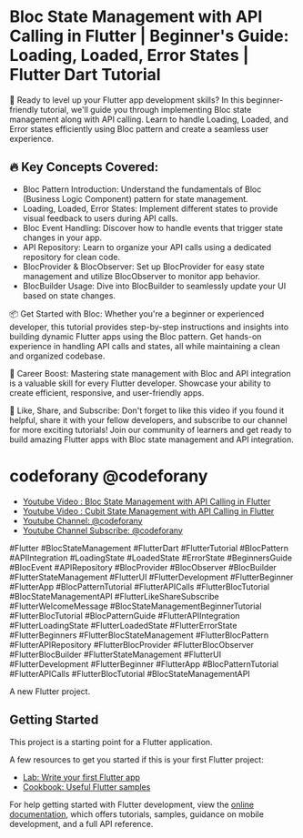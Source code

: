# Bloc State Management with API Calling in Flutter | Beginner's Guide: Loading, Loaded, Error States | Flutter Dart Tutorial

🚀 Ready to level up your Flutter app development skills? In this beginner-friendly tutorial, we'll guide you through implementing Bloc state management along with API calling. Learn to handle Loading, Loaded, and Error states efficiently using Bloc pattern and create a seamless user experience.

## 🔥 Key Concepts Covered:

* Bloc Pattern Introduction: Understand the fundamentals of Bloc (Business Logic Component) pattern for state management.
* Loading, Loaded, Error States: Implement different states to provide visual feedback to users during API calls.
* Bloc Event Handling: Discover how to handle events that trigger state changes in your app.
* API Repository: Learn to organize your API calls using a dedicated repository for clean code.
* BlocProvider & BlocObserver: Set up BlocProvider for easy state management and utilize BlocObserver to monitor app behavior.
* BlocBuilder Usage: Dive into BlocBuilder to seamlessly update your UI based on state changes.

📦 Get Started with Bloc:
Whether you're a beginner or experienced developer, this tutorial provides step-by-step instructions and insights into building dynamic Flutter apps using the Bloc pattern. Get hands-on experience in handling API calls and states, all while maintaining a clean and organized codebase.

💼 Career Boost:
Mastering state management with Bloc and API integration is a valuable skill for every Flutter developer. Showcase your ability to create efficient, responsive, and user-friendly apps.


📢 Like, Share, and Subscribe:
Don't forget to like this video if you found it helpful, share it with your fellow developers, and subscribe to our channel for more exciting tutorials! Join our community of learners and get ready to build amazing Flutter apps with Bloc state management and API integration.

# codeforany @codeforany

- [Youtube Video : Bloc State Management with API Calling in Flutter](https://youtu.be/t4FNDTks4Q8)
- [Youtube Video : Cubit State Management with API Calling in Flutter](https://youtu.be/o3F7svT3kz4)
- [Youtube Channel: @codeforany](https://www.youtube.com/channel/UCdQTp9wRK5vAOlEQZf9PHSg)
- [Youtube Channel Subscribe: @codeforany](https://www.youtube.com/channel/UCdQTp9wRK5vAOlEQZf9PHSg?sub_confirmation=1)


#Flutter #BlocStateManagement #FlutterDart #FlutterTutorial #BlocPattern #APIIntegration #LoadingState #LoadedState #ErrorState #BeginnersGuide #BlocEvent #APIRepository #BlocProvider #BlocObserver #BlocBuilder #FlutterStateManagement #FlutterUI #FlutterDevelopment #FlutterBeginner #FlutterApp #BlocPatternTutorial #FlutterAPICalls #FlutterBlocTutorial #BlocStateManagementAPI #FlutterLikeShareSubscribe #FlutterWelcomeMessage #BlocStateManagementBeginnerTutorial #FlutterBlocTutorial #BlocPatternGuide #FlutterAPIIntegration #FlutterLoadingState #FlutterLoadedState #FlutterErrorState #FlutterBeginners #FlutterBlocStateManagement #FlutterBlocPattern #FlutterAPIRepository #FlutterBlocProvider #FlutterBlocObserver #FlutterBlocBuilder #FlutterStateManagement #FlutterUI #FlutterDevelopment #FlutterBeginner #FlutterApp #BlocPatternTutorial #FlutterAPICalls #FlutterBlocTutorial #BlocStateManagementAPI 


A new Flutter project.

## Getting Started

This project is a starting point for a Flutter application.

A few resources to get you started if this is your first Flutter project:

- [Lab: Write your first Flutter app](https://docs.flutter.dev/get-started/codelab)
- [Cookbook: Useful Flutter samples](https://docs.flutter.dev/cookbook)

For help getting started with Flutter development, view the
[online documentation](https://docs.flutter.dev/), which offers tutorials,
samples, guidance on mobile development, and a full API reference.

